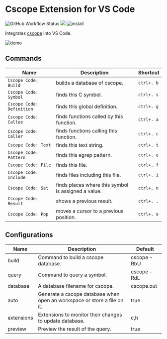 # Cscope Extension for VS Code
![GitHub Workflow Status](https://img.shields.io/github/workflow/status/SeungukShin/cscope-code/CI)
[![](https://img.shields.io/visual-studio-marketplace/v/SeungukShin.cscope-code)](https://marketplace.visualstudio.com/items?itemName=SeungukShin.cscope-code)
![install](https://img.shields.io/visual-studio-marketplace/i/SeungukShin.cscope-code)

Integrates [cscope](http://cscope.sourceforge.net) into VS Code.

![demo](https://raw.githubusercontent.com/bshin/cscope-code/master/demo.gif)

## Commands

| Name                      | Description                                         | Shortcut   |
|---------------------------|-----------------------------------------------------|------------|
| `Cscope Code: Build`      | builds a database of cscope.                        | `ctrl+. b` |
| `Cscope Code: Symbol`     | finds this C symbol.                                | `ctrl+. s` |
| `Cscope Code: Definition` | finds this global definition.                       | `ctrl+. g` |
| `Cscope Code: Callee`     | finds functions called by this function.            | `ctrl+. a` |
| `Cscope Code: Caller`     | finds functions calling this function.              | `ctrl+. c` |
| `Cscope Code: Text`       | finds this text string.                             | `ctrl+. t` |
| `Cscope Code: Pattern`    | finds this egrep pattern.                           | `ctrl+. e` |
| `Cscope Code: File`       | finds this file.                                    | `ctrl+. f` |
| `Cscope Code: Include`    | finds files including this file.                    | `ctrl+. i` |
| `Cscope Code: Set`        | finds places where this symbol is assigned a value. | `ctrl+. n` |
| `Cscope Code: Result`     | shows a previous result.                            | `ctrl+. .` |
| `Cscope Code: Pop`        | moves a cursor to a previous position.              | `ctrl+. o` |

## Configurations

| Name       | Description                                                              | Default     |
|------------|--------------------------------------------------------------------------|-------------|
| build      | Command to build a cscope database.                                      | cscope -RbU |
| query      | Command to query a symbol.                                               | cscope -RdL |
| database   | A database filename for cscope.                                          | cscope.out  |
| auto       | Generate a cscope database when open an workspace or store a file on it. | true        |
| extensions | Extensions to monitor their changes to update database.                  | c,h         |
| preview    | Preview the result of the query.                                         | true        |
